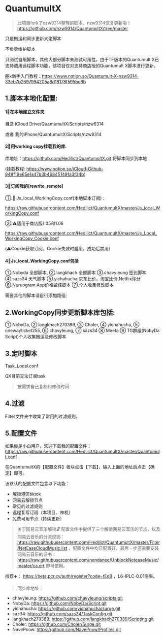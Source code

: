 # QuantumultX

>此项目fork了nzw9314整理的脚本。nzw9314恢复更新啦！https://github.com/nzw9314/QuantumultX/tree/master

只是搬运和同步更新大佬脚本

不负责维护脚本

只测试自用脚本，其他大部分脚本未测试可用性。由于TF版本的Quantumult X已支持调用远程脚本功能，该项目仅对支持商店版的Quantumult X脚本进行更新。

圈x新手入门教程：https://www.notion.so/Quantumult-X-nzw9314-33eb7b2697994205a8d18178f595bc6b



## 1.脚本本地化配置:

#### 1⃣️在本地建立文件夹
目录 iCloud Drive/QuantumultX/Scripts/nzw9314

或者 我的iPhone/QuantumultX/Scripts/nzw9314

#### 2⃣️用working copy挂载我的库:
库地址：https://github.com/Hedilict/QuantumultX.git
将脚本同步到本地

(挂载教程: https://www.notion.so/iCloud-Github-948f19e65e1a47b3b468451491a3f34b)

#### 3⃣️订阅我的[rewrite_remote]
①.🎉 Js_local_WorkingCopy.conf(本地脚本订阅) : 

https://raw.githubusercontent.com/Hedilict/QuantumultX/master/Js_local_WorkingCopy.conf

②.⚠️适用于商店版1.05和1.06

https://raw.githubusercontent.com/Hedilict/QuantumultX/master/Js_Local_WorkingCopy_Cookie.conf

(⚠️Cookie获取订阅。Cookie失效时启用，成功后禁用)

#### 4⃣️Js_local_WorkingCopy.conf包括

①.Nobyda 全部脚本,
②.langkhach 全部脚本
③.chavyleung 签到脚本
④.sazs34 天气脚本
⑤.yichahucha 京东比价，淘宝比价,Netflix评分
⑥.Neruogram App价格监控脚本
⑦.个人收集修改脚本

需要其他的脚本请自行添加路径;

## 2.WorkingCopy同步更新脚本库包括:


① NobyDa,
② langkhach270389,
③ Choler,
④ yichahucha,
⑤ onewayticket255,
⑥ chavyleung,
⑦ sazs34
⑧ Meeta
⑨ TG群组(NobyDa Script)个人收集搬运及修改脚本

## 3.定时脚本

Task_Local.conf

QX目前无法订阅task

> 按需求自己复制和修改时间

## 4.过滤

Filter文件夹中收集了常用的过滤规则。

## 5.配置文件

如果你是小白用户，欢迎下载我的配置文件：https://raw.githubusercontent.com/Hedilict/QuantumultX/master/Quantumult.conf

在QuantumultX的【配置文件】板块点击【下载】，输入上面的地址后点击【确定】即可。

该默认的配置文件包含以下功能：
+ 解锁港区tiktok
+ 网易云解锁节点
+ 常见的过滤规则
+ 远程复写订阅（本项目、神机）
+ 免费可用节点（持续更新）

>关于网易云音乐解锁🔓
配置文件中提供了三个解锁网易云音乐的节点，以及网易云音乐的分流规则：https://raw.githubusercontent.com/Hedilict/QuantumultX/master/Filter/NetEaseCloudMusic.list ，配置文件中均已配置好。最后一步还需要安装网易云音乐的证书：https://raw.githubusercontent.com/nondanee/UnblockNeteaseMusic/master/ca.crt 即可使用。


推荐✈️：
https://beta.pcr.cy/auth/register?code=tEd8 ，L6-IPLC-0.01倍率。


>同步库地址：

+ chavyleung: https://github.com/chavyleung/scripts.git
+ NobyDa: https://github.com/NobyDa/Script.git
+ yichahucha: https://github.com/yichahucha/surge.git
+ saz34: https://github.com/sazs34/TaskConfig.git
+ langkhach270389: https://github.com/langkhach270389/Scripting.git
+ Choler: https://github.com/Choler/Surge.git
+ NavePnow: https://github.com/NavePnow/Profiles.git